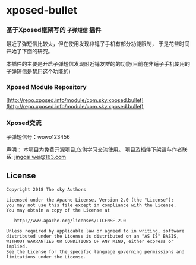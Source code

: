 # xposed-bullet

### 基于Xposed框架写的 `子弹短信` 插件

最近子弹短信比较火，但在使用发现非锤子手机有部分功能限制，
于是花些时间开始了下面的研究。  

本插件的主要是开启子弹短信发现附近锤友群的的功能(目前在非锤子手机使用的子弹短信是禁用这个功能的)

### Xposed Module Repository
[http://repo.xposed.info/module/com.sky.xposed.bullet](http://repo.xposed.info/module/com.sky.xposed.bullet)

### Xposed交流
子弹短信号：wowo123456

声明：
本项目为免费开源项目,仅供学习交流使用。
项目及插件下架请与作者联系: jingcai.wei@163.com

## License

    Copyright 2018 The sky Authors

    Licensed under the Apache License, Version 2.0 (the "License");
    you may not use this file except in compliance with the License.
    You may obtain a copy of the License at

       http://www.apache.org/licenses/LICENSE-2.0

    Unless required by applicable law or agreed to in writing, software
    distributed under the License is distributed on an "AS IS" BASIS,
    WITHOUT WARRANTIES OR CONDITIONS OF ANY KIND, either express or implied.
    See the License for the specific language governing permissions and
    limitations under the License.